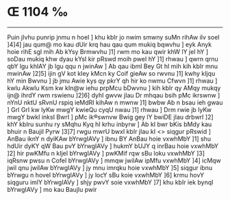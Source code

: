 # Œ 1104 ‰
---
Puin jIvhu punrip jnmu n hoeI ] khu kbIr jo nwim smwny suMn rihAw
ilv soeI ]4]4] jau qum@ mo kau dUir krq hau qau qum mukiq bqwvhu ]
eyk Anyk hoie rihE sgl mih Ab kYsy Brmwvhu ]1] rwm mo kau qwir
khW lY jeI hY ] soDau mukiq khw dyau kYsI kir pRswd moih pweI hY ]1]
rhwau ] qwrn qrnu qbY lgu khIAY jb lgu qqu n jwinAw ] Ab qau
ibml Bey Gt hI mih kih kbIr mnu mwinAw ]2]5] ijin gV kot kIey
kMcn ky Coif gieAw so rwvnu ]1] kwhy kIjqu hY min Bwvnu ] jb jmu
Awie kys qy pkrY qh hir ko nwmu Cfwvn ]1] rhwau ] kwlu Akwlu Ksm
kw kIn@w iehu prpMcu bDwvnu ] kih kbIr qy AMqy mukqy ijn@ ihrdY rwm
rswienu ]2]6] dyhI gwvw jIau Dr mhqau bsih pMc ikrswnw ] nYnU nktU
sRvnU rspiq ieMdRI kihAw n mwnw ]1] bwbw Ab n bsau ieh gwau ] GrI
GrI kw lyKw mwgY kwieQu cyqU nwau ]1] rhwau ] Drm rwie jb lyKw mwgY
bwkI inksI BwrI ] pMc ik®swnvw Bwig gey lY bwiDE jIau drbwrI ]2]
khY kbIru sunhu ry sMqhu Kyq hI krhu inbyrw ] Ab kI bwr bKis bMdy kau
bhuir n Baujil Pyrw ]3]7]
rwgu mwrU bwxI kbIr jIau kI
<> siqgur pRswid ]
AnBau iknY n dyiKAw bYrwgIAVy ] ibnu BY AnBau hoie vxwhMbY ]1] shu
hdUir dyKY qW Bau pvY bYrwgIAVy ] hukmY bUJY q inrBau hoie vxwhMbY ]2]
hir pwKMfu n kIjeI bYrwgIAVy ] pwKMif rqw sBu loku vxwhMbY ]3] iqRsnw
pwsu n CofeI bYrwgIAVy ] mmqw jwilAw ipMfu vxwhMbY ]4] icMqw jwil qnu
jwilAw bYrwgIAVy ] jy mnu imrqku hoie vxwhMbY ]5] siqgur ibnu bYrwgu n
hoveI bYrwgIAVy ] jy locY sBu koie vxwhMbY ]6] krmu hovY siqguru imlY
bYrwgIAVy ] shjy pwvY soie vxwhMbY ]7] khu kbIr iek bynqI bYrwgIAVy
] mo kau Baujlu pwir
####
